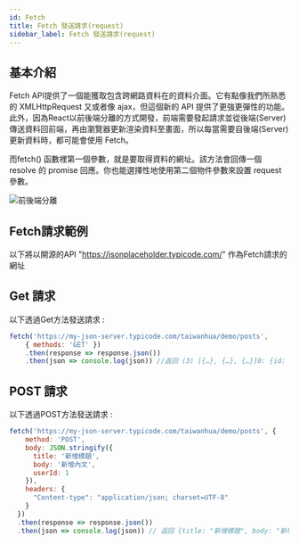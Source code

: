 ```yaml
---
id: Fetch
title: Fetch 發送請求(request)
sidebar_label: Fetch 發送請求(request)
---
```


## 基本介紹

Fetch API提供了一個能獲取包含跨網路資料在的資料介面。它有點像我們所熟悉的 XMLHttpRequest 又或者像 ajax，但這個新的 API 提供了更強更彈性的功能。
此外，因為React以前後端分離的方式開發，前端需要發起請求並從後端(Server)傳送資料回前端，再由瀏覽器更新渲染資料至畫面，所以每當需要自後端(Server)更新資料時，都可能會使用 Fetch。

而fetch() 函數裡第一個參數，就是要取得資料的網址。該方法會回傳一個 resolve 的 promise 回應。你也能選擇性地使用第二個物件參數來設置 request 參數。

![前後端分離](/ArhuaReactCourse/img/fetch.png)

## Fetch請求範例

以下將以開源的API "https://jsonplaceholder.typicode.com/" 作為Fetch請求的網址

## Get 請求

以下透過Get方法發送請求 :

```javascript
fetch('https://my-json-server.typicode.com/taiwanhua/demo/posts',
    { methods: 'GET' })
    .then(response => response.json())
    .then(json => console.log(json)) //返回 (3) [{…}, {…}, {…}]0: {id: 1, title: "Post 1"}1: {id: 2, title: "Post 2"}2: {id: 3, title: "Post 3"}

```
## POST 請求

以下透過POST方法發送請求 :

```javascript
fetch('https://my-json-server.typicode.com/taiwanhua/demo/posts', {
    method: 'POST',
    body: JSON.stringify({
      title: '新增標題',
      body: '新增內文',
      userId: 1
    }),
    headers: {
      "Content-type": "application/json; charset=UTF-8"
    }
  })
  .then(response => response.json())
  .then(json => console.log(json)) // 返回 {title: "新增標題", body: "新增內文", userId: 1, id: 4}

```

